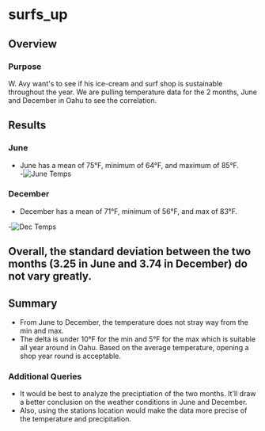 # surfs_up
## Overview
### Purpose
W. Avy want's to see if his ice-cream and surf shop is sustainable throughout the year.   We are pulling temperature data for the 2 months, June and December in Oahu to see the correlation. 

## Results
### June
  - June has a mean of 75°F, minimum of 64°F, and maximum of 85°F.  
  -![June Temps](https://user-images.githubusercontent.com/101272613/168694472-ad3b0f8d-33a6-4e61-bc0c-95305c5b5235.PNG)


### December
  - December has a mean of 71°F, minimum of 56°F, and max of 83°F. 
 
  -![Dec Temps](https://user-images.githubusercontent.com/101272613/168694480-3e436c11-ebfa-4191-8892-b9760b623140.PNG)

Overall, the standard deviation between the two months (3.25 in June and 3.74 in December) do not vary greatly. 
---
## Summary
  - From June to December, the temperature does not stray way from the min and max.  
  - The delta is under 10°F for the min and 5°F for the max which is suitable all year around in Oahu.  Based on the average temperature, opening a shop year round is acceptable.   
### Additional Queries
  - It would be best to analyze the preciptiation of the two months. It'll draw a better conclusion on the weather conditions in June and December.  
  - Also, using the stations location would make the data more precise of the temperature and precipitation. 
  

